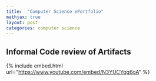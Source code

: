 ```yaml
---
title:  "Computer Science ePortfolio"
mathjax: true
layout: post
categories: computer science 
---
```


## Informal Code review of Artifacts

{% include embed.html url="https://www.youtube.com/embed/N3YUCYqg6oA" %}
